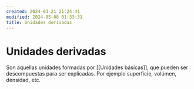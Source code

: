 ```yaml
---
created: 2024-03-21 21:24:41
modified: 2024-05-08 01:33:31
title: Unidades derivadas
---
```


# Unidades derivadas

Son aquellas unidades formadas por [[Unidades básicas]], que pueden ser descompuestas para ser explicadas. Por ejemplo superficie, volúmen, densidad, etc.
